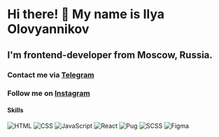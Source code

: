 # Hi there! 👋 My name is **Ilya Olovyannikov**
## I'm frontend-developer from Moscow, Russia.
### Contact me via [Telegram](https://t.me/olovyannikov_frontend)
### Follow me on [Instagram](https://www.instagram.com/olovyannikov_i/)

#### Skills
![HTML](https://img.shields.io/badge/-HTML-090909?style-for-the-badge&logo=html5)
![CSS](https://img.shields.io/badge/-CSS-090909?style-for-the-badge&logo=css3)
![JavaScript](https://img.shields.io/badge/-JavaScript-090909?style-for-the-badge&logo=javascript)
![React](https://img.shields.io/badge/-React-090909?style-for-the-badge&logo=react)
![Pug](https://img.shields.io/badge/-Pug-090909?style-for-the-badge&logo=pug)
![SCSS](https://img.shields.io/badge/-SCSS-090909?style-for-the-badge&logo=sass)
![Figma](https://img.shields.io/badge/-Figma-090909?style-for-the-badge&logo=figma)

<!--
**Olovyannikov/Olovyannikov** is a ✨ _special_ ✨ repository because its `README.md` (this file) appears on your GitHub profile.

Here are some ideas to get you started:

- 🔭 I’m currently working on ...
- 🌱 I’m currently learning ...
- 👯 I’m looking to collaborate on ...
- 🤔 I’m looking for help with ...
- 💬 Ask me about ...
- 📫 How to reach me: ...
- 😄 Pronouns: ...
- ⚡ Fun fact: ...
-->
